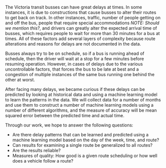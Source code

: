 The Victoria transit busses can have great delays at times. In some instances,
it is due to constructions that cause busses to alter their routes to get back
on track. In other instances, traffic, number of people getting on and off the
bus, people that require special accommodations *NOTE: Should we mention this?*,
and drivers can greatly alter the expected arrival time of busses, which
requires people to wait for more than 30 minutes for a bus at times. All of
these factors add several layers of complexity because route alterations and
reasons for delays are not documented in the data.

Busses always try to be on schedule, so if a bus is running ahead of schedule,
then the driver will wait at a stop for a few minutes before resuming
operation. However, in cases of delays due to the various uncontrollable
factors, that forces the bus to be late at best and a congestion of multiple
instances of the same bus running one behind the other at worst. 

After facing many delays, we became curious if these delays can be predicted by
looking at historical data and using a machine learning model to learn the
patterns in the data. We will collect data for a number of months and use them
to construct a number of machine learning models using a number of different
algorithms, and the measure of accuracy will be mean squared error between the
predicted time and actual time.


Through our work, we hope to answer the following questions: 
- Are there delay patterns that can be learned and predicted using a machine
learning model based on the day of the week, time, and route?
- Can results for examining a single route be generalized to all routes?
- Are the results reliable?
- Measures of quality: How good is a given route scheduling or how well
does a vehicle follow a route?
